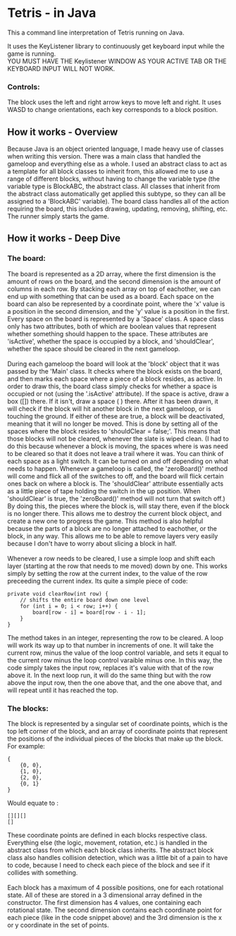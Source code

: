 # Tetris - in Java
This a command line interpretation of Tetris running on Java.<br />

It uses the KeyListener library to continuously get keyboard input while the game is running.<br />
YOU MUST HAVE THE Keylistener WINDOW AS YOUR ACTIVE TAB OR THE KEYBOARD INPUT WILL NOT WORK.<br />
### Controls:
The block uses the left and right arrow keys to move left and right. It uses WASD to change orientations, each key corresponds to a block position.

## How it works - Overview
Because Java is an object oriented language, I made heavy use of classes when writing this version. There was a main class that handled the gameloop and everything else as a whole. I used an abstract class to act as a template for all block classes to inherit from, this allowed me to use a range of different blocks, without having to change the variable type (the variable type is BlockABC, the abstract class. All classes that inherit from the abstract class automatically get applied this subtype, so they can all be assigned to a 'BlockABC' variable). The board class handles all of the action requiring the board, this includes drawing, updating, removing, shifting, etc. The runner simply starts the game.

## How it works - Deep Dive
### The board:
The board is represented as a 2D array, where the first dimension is the amount of rows on the board, and the second dimension is the amount of columns in each row. By stacking each array on top of eachother, we can end up with something that can be used as a board. Each space on the board can also be represented by a coordinate point, where the 'x' value is a position in the second dimension, and the 'y' value is a position in the first. Every space on the board is represented by a 'Space' class. A space class only has two attributes, both of which are boolean values that represent whether something should happen to the space. These attributes are 'isActive', whether the space is occupied by a block, and 'shouldClear', whether the space should be cleared in the next gameloop.
<br /> <br />
During each gameloop the board will look at the 'block' object that it was passed by the 'Main' class. It checks where the block exists on the board, and then marks each space where a piece of a block resides, as active. In order to draw this, the board class simply checks for whether a space is occupied or not (using the '.isActive' attribute). If the space is active, draw a box ([]) there. If it isn't, draw a space (  ) there. After it has been drawn, it will check if the block will hit another block in the next gameloop, or is touching the ground. If either of these are true, a block will be deactivated, meaning that it will no longer be moved. This is done by setting all of the spaces where the block resides to 'shouldClear = false;'. This means that those blocks will not be cleared, whenever the slate is wiped clean. (I had to do this because whenever a block is moving, the spaces where is was need to be cleared so that it does not leave a trail where it was. You can think of each space as a light switch. It can be turned on and off depending on what needs to happen. Whenever a gameloop is called, the 'zeroBoard()' method will come and flick all of the switches to off, and the board will flick certain ones back on where a block is. The 'shouldClear' attribute essentially acts as a little piece of tape holding the switch in the up position. When 'shouldClear' is true, the 'zeroBoard()' method will not turn that switch off.) By doing this, the pieces where the block is, will stay there, even if the block is no longer there. This allows me to destroy the current block object, and create a new one to progress the game. This method is also helpful because the parts of a block are no longer attached to eachother, or the block, in any way. This allows me to be able to remove layers very easily because I don't have to worry about slicing a block in half.
<br /> <br />
Whenever a row needs to be cleared, I use a simple loop and shift each layer (starting at the row that needs to me moved) down by one. This works simply by setting the row at the current index, to the value of the row preceeding the current index. Its quite a simple piece of code:
```
private void clearRow(int row) {
    // shifts the entire board down one level
    for (int i = 0; i < row; i++) {
        board[row - i] = board[row - i - 1];
    }
}
```
The method takes in an integer, representing the row to be cleared. A loop will work its way up to that number in increments of one. It will take the current row, minus the value of the loop control variable, and sets it equal to the current row minus the loop control varaible minus one. In this way, the code simply takes the input row, replaces it's value with that of the row above it. In the next loop run, it will do the same thing but with the row above the input row, then the one above that, and the one above that, and will repeat until it has reached the top.

### The blocks:
The block is represented by a singular set of coordinate points, which is the top left corner of the block, and an array of coordinate points that represent the positions of the individual pieces of the blocks that make up the block. For example:
```
{
    {0, 0},
    {1, 0},
    {2, 0},
    {0, 1}
}
```
Would equate to :
```
[][][]
[]
```
These coordinate points are defined in each blocks respective class. Everything else (the logic, movement, rotation, etc.) is handled in the abstract class from which each block class inherits. The abstract block class also handles collision detection, which was a little bit of a pain to have to code, because I need to check each piece of the block and see if it collides with something.
<br /> <br />
Each block has a maximum of 4 possible positions, one for each rotational state. All of these are stored in a 3 dimensional array defined in the constructor. The first dimension has 4 values, one containing each rotational state. The second dimension contains each coordinate point for each piece (like in the code snippet above) and the 3rd dimension is the x or y coordinate in the set of points. 
